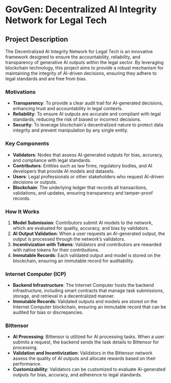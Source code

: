 # GovGen: Decentralized AI Integrity Network for Legal Tech

## Project Description

The Decentralized AI Integrity Network for Legal Tech is an innovative framework designed to ensure the accountability, reliability, and transparency of generative AI outputs within the legal sector. By leveraging blockchain technology, this project aims to provide a robust mechanism for maintaining the integrity of AI-driven decisions, ensuring they adhere to legal standards and are free from bias.

### Motivations

- **Transparency**: To provide a clear audit trail for AI-generated decisions, enhancing trust and accountability in legal contexts.
- **Reliability**: To ensure AI outputs are accurate and compliant with legal standards, reducing the risk of biased or incorrect decisions.
- **Security**: To leverage blockchain's decentralized nature to protect data integrity and prevent manipulation by any single entity.

### Key Components

- **Validators**: Nodes that assess AI-generated outputs for bias, accuracy, and compliance with legal standards.
- **Contributors**: Entities such as law firms, regulatory bodies, and AI developers that provide AI models and datasets.
- **Users**: Legal professionals or other stakeholders who request AI-driven decisions or outputs.
- **Blockchain**: The underlying ledger that records all transactions, validations, and updates, ensuring transparency and tamper-proof records.

### How It Works

1. **Model Submission**: Contributors submit AI models to the network, which are evaluated for quality, accuracy, and bias by validators.
2. **AI Output Validation**: When a user requests an AI-generated output, the output is processed through the network’s validators.
3. **Incentivization with Tokens**: Validators and contributors are rewarded with native tokens for their contributions.
4. **Immutable Records**: Each validated output and model is stored on the blockchain, ensuring an immutable record for auditability.

### Internet Computer (ICP)

- **Backend Infrastructure**: The Internet Computer hosts the backend infrastructure, including smart contracts that manage task submissions, storage, and retrieval in a decentralized manner.
- **Immutable Records**: Validated outputs and models are stored on the Internet Computer blockchain, ensuring an immutable record that can be audited for bias or discrepancies.

### Bittensor

- **AI Processing**: Bittensor is utilized for AI processing tasks. When a user submits a request, the backend sends the task details to Bittensor for processing.
- **Validation and Incentivization**: Validators in the Bittensor network assess the quality of AI outputs and allocate rewards based on their performance.
- **Customizability**: Validators can be customized to evaluate AI-generated outputs for bias, accuracy, and adherence to legal standards.